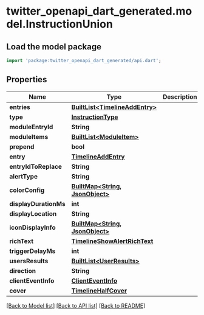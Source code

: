 # twitter_openapi_dart_generated.model.InstructionUnion

## Load the model package
```dart
import 'package:twitter_openapi_dart_generated/api.dart';
```

## Properties
Name | Type | Description | Notes
------------ | ------------- | ------------- | -------------
**entries** | [**BuiltList&lt;TimelineAddEntry&gt;**](TimelineAddEntry.md) |  | 
**type** | [**InstructionType**](InstructionType.md) |  | 
**moduleEntryId** | **String** |  | 
**moduleItems** | [**BuiltList&lt;ModuleItem&gt;**](ModuleItem.md) |  | 
**prepend** | **bool** |  | [optional] 
**entry** | [**TimelineAddEntry**](TimelineAddEntry.md) |  | 
**entryIdToReplace** | **String** |  | 
**alertType** | **String** |  | [optional] 
**colorConfig** | [**BuiltMap&lt;String, JsonObject&gt;**](JsonObject.md) |  | [optional] 
**displayDurationMs** | **int** |  | [optional] 
**displayLocation** | **String** |  | [optional] 
**iconDisplayInfo** | [**BuiltMap&lt;String, JsonObject&gt;**](JsonObject.md) |  | [optional] 
**richText** | [**TimelineShowAlertRichText**](TimelineShowAlertRichText.md) |  | 
**triggerDelayMs** | **int** |  | [optional] 
**usersResults** | [**BuiltList&lt;UserResults&gt;**](UserResults.md) |  | 
**direction** | **String** |  | 
**clientEventInfo** | [**ClientEventInfo**](ClientEventInfo.md) |  | 
**cover** | [**TimelineHalfCover**](TimelineHalfCover.md) |  | 

[[Back to Model list]](../README.md#documentation-for-models) [[Back to API list]](../README.md#documentation-for-api-endpoints) [[Back to README]](../README.md)


